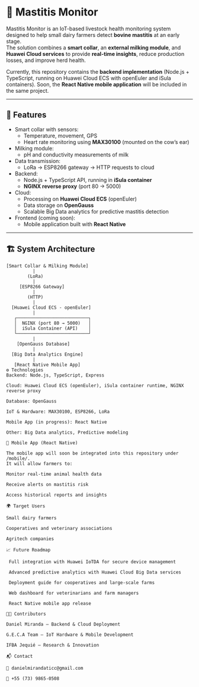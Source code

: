 # 🐄 Mastitis Monitor

Mastitis Monitor is an IoT-based livestock health monitoring system designed to help small dairy farmers detect **bovine mastitis** at an early stage.  
The solution combines a **smart collar**, an **external milking module**, and **Huawei Cloud services** to provide **real-time insights**, reduce production losses, and improve herd health.  

Currently, this repository contains the **backend implementation** (Node.js + TypeScript, running on Huawei Cloud ECS with openEuler and iSula containers). Soon, the **React Native mobile application** will be included in the same project.

---

## 🚀 Features

- Smart collar with sensors:
  - Temperature, movement, GPS  
  - Heart rate monitoring using **MAX30100** (mounted on the cow’s ear)  
- Milking module:
  - pH and conductivity measurements of milk  
- Data transmission:
  - LoRa → ESP8266 gateway → HTTP requests to cloud  
- Backend:
  - Node.js + TypeScript API, running in **iSula container**  
  - **NGINX reverse proxy** (port 80 → 5000)  
- Cloud:
  - Processing on **Huawei Cloud ECS** (openEuler)  
  - Data storage on **OpenGauss**  
  - Scalable Big Data analytics for predictive mastitis detection  
- Frontend (coming soon):
  - Mobile application built with **React Native**  

---

## 🏗️ System Architecture

```text
[Smart Collar & Milking Module]
          |
        (LoRa)
          |
     [ESP8266 Gateway]
          |
        (HTTP)
          |
  [Huawei Cloud ECS - openEuler]
          |
   ┌───────────────────────────┐
   │  NGINX (port 80 → 5000)   │
   │  iSula Container (API)    │
   └───────────────────────────┘
          |
    [OpenGauss Database]
          |
  [Big Data Analytics Engine]
          |
   [React Native Mobile App]
⚙️ Technologies
Backend: Node.js, TypeScript, Express

Cloud: Huawei Cloud ECS (openEuler), iSula container runtime, NGINX reverse proxy

Database: OpenGauss

IoT & Hardware: MAX30100, ESP8266, LoRa

Mobile App (in progress): React Native

Other: Big Data analytics, Predictive modeling

📱 Mobile App (React Native)

The mobile app will soon be integrated into this repository under /mobile/.
It will allow farmers to:

Monitor real-time animal health data

Receive alerts on mastitis risk

Access historical reports and insights

🌍 Target Users

Small dairy farmers

Cooperatives and veterinary associations

Agritech companies

📈 Future Roadmap

 Full integration with Huawei IoTDA for secure device management

 Advanced predictive analytics with Huawei Cloud Big Data services

 Deployment guide for cooperatives and large-scale farms

 Web dashboard for veterinarians and farm managers

 React Native mobile app release

👨‍💻 Contributors

Daniel Miranda – Backend & Cloud Deployment

G.E.C.A Team – IoT Hardware & Mobile Development

IFBA Jequié – Research & Innovation

📬 Contact

📧 danielmirandaticc@gmail.com

📱 +55 (73) 9865-0508
